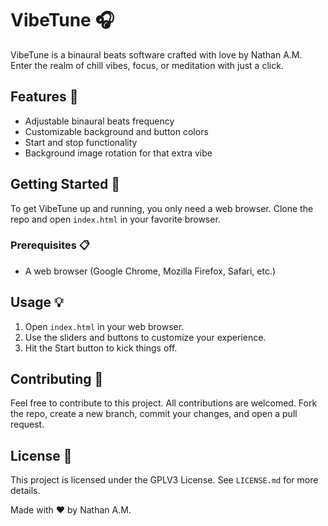 # VibeTune 🎧

VibeTune is a binaural beats software crafted with love by Nathan A.M. Enter the realm of chill vibes, focus, or meditation with just a click.

## Features 🌟

- Adjustable binaural beats frequency
- Customizable background and button colors
- Start and stop functionality
- Background image rotation for that extra vibe

## Getting Started 🚀

To get VibeTune up and running, you only need a web browser. Clone the repo and open `index.html` in your favorite browser.

### Prerequisites 📋

- A web browser (Google Chrome, Mozilla Firefox, Safari, etc.)

## Usage 💡

1. Open `index.html` in your web browser.
2. Use the sliders and buttons to customize your experience.
3. Hit the Start button to kick things off.

## Contributing 🤝

Feel free to contribute to this project. All contributions are welcomed. Fork the repo, create a new branch, commit your changes, and open a pull request.

## License 📄

This project is licensed under the GPLV3 License. See `LICENSE.md` for more details.


Made with ❤️ by Nathan A.M.
